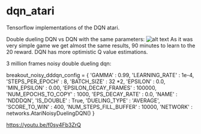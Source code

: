 # dqn_atari
Tensorflow implementations of the DQN atari.

Double dueling DQN vs DQN with the same parameters:
![alt text](https://github.com/Denys88/dqn_atari/blob/master/pictures/dqn_vs_dddqn.png)
As it was very simple game we get almost the same results,  90 minutes to learn to the 20 reward.
DQN has more optimistic Q value estimations.

3 million frames noisy double dueling dqn:

breakout_noisy_dddqn_config = {
    'GAMMA' : 0.99,
    'LEARNING_RATE' : 1e-4,
    'STEPS_PER_EPOCH' : 8,
    'BATCH_SIZE' : 32 *2,
    'EPSILON' : 0.0,
    'MIN_EPSILON' : 0.00,
    'EPSILON_DECAY_FRAMES' : 100000,
    'NUM_EPOCHS_TO_COPY' : 1000,
    'EPS_DECAY_RATE' : 0.0,
    'NAME' : 'NDDDQN',
    'IS_DOUBLE' : True,
    'DUELING_TYPE' : 'AVERAGE',
    'SCORE_TO_WIN' : 400,
    'NUM_STEPS_FILL_BUFFER' : 10000,
    'NETWORK' : networks.AtariNoisyDuelingDQN()
    }
    
https://youtu.be/f0sy4Fb3ZrQ
